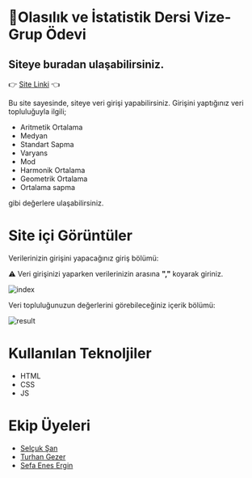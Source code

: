 # 🧮Olasılık ve İstatistik Dersi Vize-Grup Ödevi

## Siteye buradan ulaşabilirsiniz.
👉 [Site Linki]() 👈

Bu site sayesinde, siteye veri girişi yapabilirsiniz.
Girişini yaptığınız veri topluluğuyla ilgili;

- Aritmetik Ortalama
- Medyan
- Standart Sapma
- Varyans
- Mod 
- Harmonik Ortalama
- Geometrik Ortalama
- Ortalama sapma

gibi değerlere ulaşabilirsiniz.

# Site içi Görüntüler

Verilerinizin girişini yapacağınız giriş bölümü:

⚠️ Veri girişinizi yaparken verilerinizin arasına <b>","</b> koyarak giriniz.

![index](https://user-images.githubusercontent.com/56341239/120031649-be970280-c001-11eb-9cff-1199f6a2fff1.JPG)

Veri topluluğunuzun değerlerini görebileceğiniz içerik bölümü:

![result](https://user-images.githubusercontent.com/56341239/120031641-bd65d580-c001-11eb-9beb-6a2c442513fd.PNG)

# Kullanılan Teknoljiler

- HTML
- CSS
- JS

# Ekip Üyeleri

- [Selçuk Şan](https://github.com/selcuksan)
- [Turhan Gezer](https://github.com/turhangezer)
- [Sefa Enes Ergin](https://github.com/sefaenesergin) 

